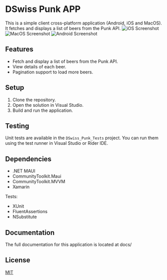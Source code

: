 # DSwiss Punk APP

This is a simple client cross-platform application (Android, iOS and MacOS). It fetches and displays a list of beers from the Punk API.
![iOS Screenshot](https://www.hackerhaze.com/images/punk-ios.png)
![MacOS Screenshot](https://www.hackerhaze.com/images/punk-macos.png)
![Android Screenshot](https://www.hackerhaze.com/images/punk-android.png)
## Features

- Fetch and display a list of beers from the Punk API.
- View details of each beer.
- Pagination support to load more beers.

## Setup

1. Clone the repository.
2. Open the solution in Visual Studio.
3. Build and run the application.

## Testing

Unit tests are available in the `DSwiss_Punk_Tests` project. You can run them using the test runner in Visual Studio or Rider IDE.

## Dependencies

- .NET MAUI
- CommunityToolkit.Maui
- CommunityToolkit.MVVM
- Xamarin

Tests:
- XUnit
- FluentAssertions
- NSubstitute

## Documentation

The full documentation for this application is located at docs/
## License

[MIT](https://choosealicense.com/licenses/mit/)